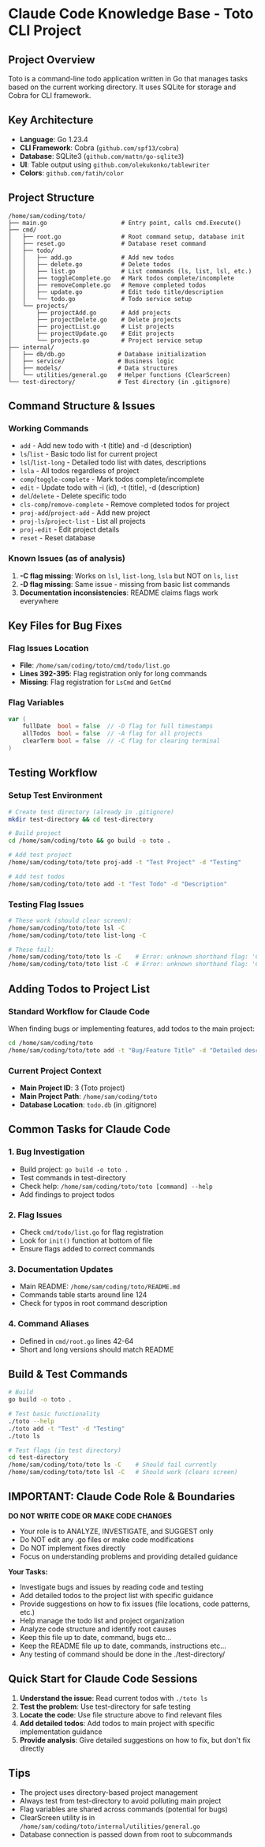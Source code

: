 # Claude Code Knowledge Base - Toto CLI Project

## Project Overview
Toto is a command-line todo application written in Go that manages tasks based on the current working directory. It uses SQLite for storage and Cobra for CLI framework.

## Key Architecture
- **Language**: Go 1.23.4
- **CLI Framework**: Cobra (`github.com/spf13/cobra`)
- **Database**: SQLite3 (`github.com/mattn/go-sqlite3`)
- **UI**: Table output using `github.com/olekukonko/tablewriter`
- **Colors**: `github.com/fatih/color`

## Project Structure
```
/home/sam/coding/toto/
├── main.go                     # Entry point, calls cmd.Execute()
├── cmd/
│   ├── root.go                 # Root command setup, database init
│   ├── reset.go                # Database reset command
│   ├── todo/
│   │   ├── add.go              # Add new todos
│   │   ├── delete.go           # Delete todos
│   │   ├── list.go             # List commands (ls, list, lsl, etc.)
│   │   ├── toggleComplete.go   # Mark todos complete/incomplete
│   │   ├── removeComplete.go   # Remove completed todos
│   │   ├── update.go           # Edit todo title/description
│   │   └── todo.go             # Todo service setup
│   └── projects/
│       ├── projectAdd.go       # Add projects
│       ├── projectDelete.go    # Delete projects
│       ├── projectList.go      # List projects
│       ├── projectUpdate.go    # Edit projects
│       └── projects.go         # Project service setup
├── internal/
│   ├── db/db.go               # Database initialization
│   ├── service/               # Business logic
│   ├── models/                # Data structures
│   └── utilities/general.go   # Helper functions (ClearScreen)
└── test-directory/            # Test directory (in .gitignore)
```

## Command Structure & Issues

### Working Commands
- `add` - Add new todo with -t (title) and -d (description)
- `ls`/`list` - Basic todo list for current project
- `lsl`/`list-long` - Detailed todo list with dates, descriptions
- `lsla` - All todos regardless of project
- `comp`/`toggle-complete` - Mark todos complete/incomplete
- `edit` - Update todo with -i (id), -t (title), -d (description)
- `del`/`delete` - Delete specific todo
- `cls-comp`/`remove-complete` - Remove completed todos for project
- `proj-add`/`project-add` - Add new project
- `proj-ls`/`project-list` - List all projects
- `proj-edit` - Edit project details
- `reset` - Reset database

### Known Issues (as of analysis)
1. **-C flag missing**: Works on `lsl`, `list-long`, `lsla` but NOT on `ls`, `list`
2. **-D flag missing**: Same issue - missing from basic list commands
3. **Documentation inconsistencies**: README claims flags work everywhere

## Key Files for Bug Fixes

### Flag Issues Location
- **File**: `/home/sam/coding/toto/cmd/todo/list.go`
- **Lines 392-395**: Flag registration only for long commands
- **Missing**: Flag registration for `LsCmd` and `GetCmd`

### Flag Variables
```go
var (
    fullDate  bool = false  // -D flag for full timestamps
    allTodos  bool = false  // -A flag for all projects
    clearTerm bool = false  // -C flag for clearing terminal
)
```

## Testing Workflow

### Setup Test Environment
```bash
# Create test directory (already in .gitignore)
mkdir test-directory && cd test-directory

# Build project
cd /home/sam/coding/toto && go build -o toto .

# Add test project
/home/sam/coding/toto/toto proj-add -t "Test Project" -d "Testing"

# Add test todos
/home/sam/coding/toto/toto add -t "Test Todo" -d "Description"
```

### Testing Flag Issues
```bash
# These work (should clear screen):
/home/sam/coding/toto/toto lsl -C
/home/sam/coding/toto/toto list-long -C

# These fail:
/home/sam/coding/toto/toto ls -C    # Error: unknown shorthand flag: 'C'
/home/sam/coding/toto/toto list -C  # Error: unknown shorthand flag: 'C'
```

## Adding Todos to Project List

### Standard Workflow for Claude Code
When finding bugs or implementing features, add todos to the main project:

```bash
cd /home/sam/coding/toto
/home/sam/coding/toto/toto add -t "Bug/Feature Title" -d "Detailed description with file locations and specifics"
```

### Current Project Context
- **Main Project ID**: 3 (Toto project)
- **Main Project Path**: `/home/sam/coding/toto`
- **Database Location**: `todo.db` (in .gitignore)

## Common Tasks for Claude Code

### 1. Bug Investigation
- Build project: `go build -o toto .`
- Test commands in test-directory
- Check help: `/home/sam/coding/toto/toto [command] --help`
- Add findings to project todos

### 2. Flag Issues
- Check `cmd/todo/list.go` for flag registration
- Look for `init()` function at bottom of file
- Ensure flags added to correct commands

### 3. Documentation Updates
- Main README: `/home/sam/coding/toto/README.md`
- Commands table starts around line 124
- Check for typos in root command description

### 4. Command Aliases
- Defined in `cmd/root.go` lines 42-64
- Short and long versions should match README

## Build & Test Commands
```bash
# Build
go build -o toto .

# Test basic functionality
./toto --help
./toto add -t "Test" -d "Testing"
./toto ls

# Test flags (in test directory)
cd test-directory
/home/sam/coding/toto/toto ls -C    # Should fail currently
/home/sam/coding/toto/toto lsl -C   # Should work (clears screen)
```

## IMPORTANT: Claude Code Role & Boundaries

**DO NOT WRITE CODE OR MAKE CODE CHANGES**
- Your role is to ANALYZE, INVESTIGATE, and SUGGEST only
- Do NOT edit any .go files or make code modifications
- Do NOT implement fixes directly
- Focus on understanding problems and providing detailed guidance

**Your Tasks:**
- Investigate bugs and issues by reading code and testing
- Add detailed todos to the project list with specific guidance
- Provide suggestions on how to fix issues (file locations, code patterns, etc.)
- Help manage the todo list and project organization
- Analyze code structure and identify root causes
- Keep this file up to date, command, bugs etc...
- Keep the README file up to date, commands, instructions etc...
- Any testing of command should be done in the ./test-directory/

## Quick Start for Claude Code Sessions

1. **Understand the issue**: Read current todos with `./toto ls`
2. **Test the problem**: Use test-directory for safe testing
3. **Locate the code**: Use file structure above to find relevant files
4. **Add detailed todos**: Add todos to main project with specific implementation guidance
5. **Provide analysis**: Give detailed suggestions on how to fix, but don't fix directly

## Tips
- The project uses directory-based project management
- Always test from test-directory to avoid polluting main project
- Flag variables are shared across commands (potential for bugs)
- ClearScreen utility is in `/home/sam/coding/toto/internal/utilities/general.go`
- Database connection is passed down from root to subcommands
